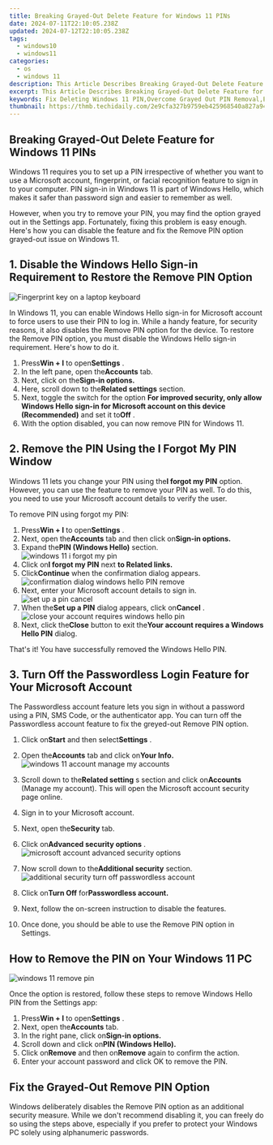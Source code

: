 ```yaml
---
title: Breaking Grayed-Out Delete Feature for Windows 11 PINs
date: 2024-07-11T22:10:05.238Z
updated: 2024-07-12T22:10:05.238Z
tags:
  - windows10
  - windows11
categories:
  - os
  - windows 11
description: This Article Describes Breaking Grayed-Out Delete Feature for Windows 11 PINs
excerpt: This Article Describes Breaking Grayed-Out Delete Feature for Windows 11 PINs
keywords: Fix Deleting Windows 11 PIN,Overcome Grayed Out PIN Removal,Enable Clear PIN Functionality,Resolve Lock Screen Issues W11,Eliminate Faded PIN Delete Errors,Restore PIN Unlock Capability,Remove Windows 11 PIN Blockage
thumbnail: https://thmb.techidaily.com/2e9cfa327b9759eb425968540a827a94cde4fe4ea34aa4ab5faa41249fabd55a.jpg
---
```


## Breaking Grayed-Out Delete Feature for Windows 11 PINs

 Windows 11 requires you to set up a PIN irrespective of whether you want to use a Microsoft account, fingerprint, or facial recognition feature to sign in to your computer. PIN sign-in in Windows 11 is part of Windows Hello, which makes it safer than password sign and easier to remember as well.

 However, when you try to remove your PIN, you may find the option grayed out in the Settings app. Fortunately, fixing this problem is easy enough. Here's how you can disable the feature and fix the Remove PIN option grayed-out issue on Windows 11.

## 1\. Disable the Windows Hello Sign-in Requirement to Restore the Remove PIN Option

![Fingerprint key on a laptop keyboard](https://static1.makeuseofimages.com/wordpress/wp-content/uploads/2022/08/Ways-to-Fix-Windows-Hello-Fingerprint-Not-Working-In-Windows.jpg)

 In Windows 11, you can enable Windows Hello sign-in for Microsoft account to force users to use their PIN to log in. While a handy feature, for security reasons, it also disables the Remove PIN option for the device. To restore the Remove PIN option, you must disable the Windows Hello sign-in requirement. Here's how to do it.

1. Press**Win + I** to open**Settings** .
2. In the left pane, open the**Accounts** tab.
3. Next, click on the**Sign-in options.**
4. Here, scroll down to the**Related settings** section.
5. Next, toggle the switch for the option **For improved security, only allow Windows Hello sign-in for Microsoft account on this device (Recommended)** and set it to**Off** .
6. With the option disabled, you can now remove PIN for Windows 11.

## 2\. Remove the PIN Using the I Forgot My PIN Window

 Windows 11 lets you change your PIN using the**I forgot my PIN** option. However, you can use the feature to remove your PIN as well. To do this, you need to use your Microsoft account details to verify the user.

To remove PIN using forgot my PIN:

1. Press**Win + I** to open**Settings** .
2. Next, open the**Accounts** tab and then click on**Sign-in options.**
3. Expand the**PIN (Windows Hello)** section.  
![windows 11 i forgot my pin](https://static1.makeuseofimages.com/wordpress/wp-content/uploads/2023/01/windows-11-i-forgot-my-pin.jpg)
4. Click on**I forgot my PIN** next **to Related links.**
5. Click**Continue** when the confirmation dialog appears.  
![confirmation dialog windows hello PIN remove](https://static1.makeuseofimages.com/wordpress/wp-content/uploads/2023/01/confirmation-dialog-windows-hellow-pin-remove.jpg)
6. Next, enter your Microsoft account details to sign in.  
![set up a pin cancel](https://static1.makeuseofimages.com/wordpress/wp-content/uploads/2023/01/set-up-a-pin-cancel.jpg)
7. When the**Set up a PIN** dialog appears, click on**Cancel** .  
![close your account requires windows hello pin](https://static1.makeuseofimages.com/wordpress/wp-content/uploads/2023/01/close-your-account-requires-windows-hello-pin.jpg)
8. Next, click the**Close** button to exit the**Your account requires a Windows Hello PIN** dialog.

That's it! You have successfully removed the Windows Hello PIN.

## 3\. Turn Off the Passwordless Login Feature for Your Microsoft Account

 The Passwordless account feature lets you sign in without a password using a PIN, SMS Code, or the authenticator app. You can turn off the Passwordless account feature to fix the greyed-out Remove PIN option.

1. Click on**Start** and then select**Settings** .
2. Open the**Accounts** tab and click on**Your Info.**  
![windows 11 account manage my accounts](https://static1.makeuseofimages.com/wordpress/wp-content/uploads/2023/01/windows-11-account-manage-my-accounts.jpg)
3. Scroll down to the**Related setting** s section and click on**Accounts** (Manage my account). This will open the Microsoft account security page online.
4. Sign in to your Microsoft account.
5. Next, open the**Security** tab.

1. Click on**Advanced security options** .  
![microsoft account advanced security options](https://static1.makeuseofimages.com/wordpress/wp-content/uploads/2023/01/microsoft-account-advanced-security-options.jpg)
2. Now scroll down to the**Additional security** section.  
![additional security turn off passwordless account](https://static1.makeuseofimages.com/wordpress/wp-content/uploads/2023/01/additional-security-turn-off-passwordless-account.jpg)
3. Click on**Turn Off** for**Passwordless account.**
4. Next, follow the on-screen instruction to disable the features.
5. Once done, you should be able to use the Remove PIN option in Settings.

## How to Remove the PIN on Your Windows 11 PC

![windows 11 remove pin](https://static1.makeuseofimages.com/wordpress/wp-content/uploads/2023/01/windows-11-remove-pin.jpg)

 Once the option is restored, follow these steps to remove Windows Hello PIN from the Settings app:

1. Press**Win + I** to open**Settings** .
2. Next, open the**Accounts** tab.
3. In the right pane, click on**Sign-in options.**
4. Scroll down and click on**PIN (Windows Hello).**
5. Click on**Remove** and then on**Remove** again to confirm the action.
6. Enter your account password and click OK to remove the PIN.

## Fix the Grayed-Out Remove PIN Option

 Windows deliberately disables the Remove PIN option as an additional security measure. While we don't recommend disabling it, you can freely do so using the steps above, especially if you prefer to protect your Windows PC solely using alphanumeric passwords.


<ins class="adsbygoogle"
     style="display:block"
     data-ad-format="autorelaxed"
     data-ad-client="ca-pub-7571918770474297"
     data-ad-slot="1223367746"></ins>



<ins class="adsbygoogle"
     style="display:block"
     data-ad-client="ca-pub-7571918770474297"
     data-ad-slot="8358498916"
     data-ad-format="auto"
     data-full-width-responsive="true"></ins>




